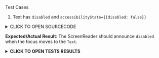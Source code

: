 Test Cases

1. Text has `disabled` and `accessibilityState={{disabled: false}}`

<details><summary>CLICK TO OPEN SOURCECODE</summary>
<p>

Full SourceCode Available at https://github.com/fabriziobertoglio1987/ReactNativeAwesomeProject/blob/switch-component-does-not-disable-click/App.js

```javascript
```

</p>
</details>

**Expected/Actual Result**:
The ScreenReader should announce `disabled` when the focus moves to the `Text`.

**<details><summary>CLICK TO OPEN TESTS RESULTS</summary>**
<p>

<video src="" width="1000" />

</p>
</details>
